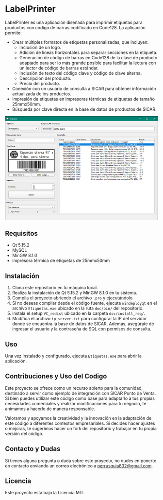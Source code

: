 # LabelPrinter

LabelPrinter es una aplicación diseñada para imprimir etiquetas para productos con código de barras codificado en Code128. La aplicación permite:

- Crear múltiples formatos de etiquetas personalizadas, que incluyen:
  - Inclusión de un logo.
  - Adición de líneas horizontales para separar secciones en la etiqueta.
  - Generación de código de barras en Code128 de la clave de producto adaptado para ser lo más grande posible para facilitar la lectura con un lector de código de barras estándar.
  - Inclusión de texto del código clave y código de clave alterna.
  - Descripcion del producto.
  - Precio del producto.
- Conexión con un usuario de consulta a SICAR para obtener información actualizada de los productos.
- Impresión de etiquetas en impresoras térmicas de etiquetas de tamaño 25mmx50mm.
- Búsqueda por clave directa en la base de datos de productos de SICAR.

![LabelPrinter](doc/img/screenshot1.PNG)

## Requisitos

- Qt 5.15.2
- MySQL
- MinGW 8.1.0
- Impresora térmica de etiquetas de 25mmx50mm

## Instalación

1. Clona este repositorio en tu máquina local.
2. Realiza la instalación de Qt 5.15.2 y MinGW 8.1.0 en tu sistema.
3. Compila el proyecto abriendo el archivo `.pro` y ejecutándolo.
4. Si no deseas compilar desde el código fuente, ejecuta `windeployqt` en el archivo `Etiquetas.exe` ubicado en la ruta `doc/bin/` del repositorio.
5. Instala el setup `VC_redist` ubicado en la carpeta `doc/install_req/`.
6. Modifica el archivo `ip_server.txt` para configurar la IP del servidor donde se encuentra la base de datos de SICAR. Además, asegúrate de ingresar el usuario y la contraseña de SQL con permisos de consulta.

## Uso

Una vez instalado y configurado, ejecuta `Etiquetas.exe` para abrir la aplicación.

## Contribuciones y Uso del Codigo

Este proyecto se ofrece como un recurso abierto para la comunidad, destinado a servir como ejemplo de integración con SICAR Punto de Venta. Si bien puedes utilizar este código como base para adaptarlo a tus propias necesidades comerciales y realizar modificaciones para tu negocio, te animamos a hacerlo de manera responsable.

Valoramos y apoyamos la creatividad y la innovación en la adaptación de este código a diferentes contextos empresariales. Si decides hacer ajustes o mejoras, te sugerimos hacer un fork del repositorio y trabajar en tu propia versión del código.

## Contacto y Dudas

Si tienes alguna pregunta o duda sobre este proyecto, no dudes en ponerte en contacto enviando un correo electrónico a perrusquia832@gmail.com.

## Licencia

Este proyecto está bajo la Licencia MIT.
